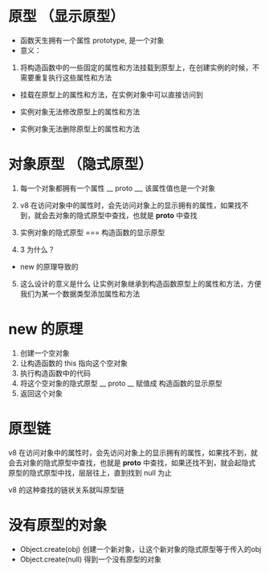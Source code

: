# 原型 （显示原型）

- 函数天生拥有一个属性 prototype, 是一个对象
- 意义：

1. 将构造函数中的一些固定的属性和方法挂载到原型上，在创建实例的时候，不需要重复执行这些属性和方法

- 挂载在原型上的属性和方法，在实例对象中可以直接访问到

- 实例对象无法修改原型上的属性和方法
- 实例对象无法删除原型上的属性和方法

# 对象原型 （隐式原型）

1. 每一个对象都拥有一个属性 __ proto __, 该属性值也是一个对象
2. v8 在访问对象中的属性时，会先访问对象上的显示拥有的属性，如果找不到，就会去对象的隐式原型中查找，也就是 __proto__ 中查找

3. 实例对象的隐式原型 === 构造函数的显示原型

4. 3 为什么？

- new 的原理导致的

5. 这么设计的意义是什么
   让实例对象继承到构造函数原型上的属性和方法，方便我们为某一个数据类型添加属性和方法

# new 的原理

1. 创建一个空对象
2. 让构造函数的 this 指向这个空对象
3. 执行构造函数中的代码
4. 将这个空对象的隐式原型 __ proto __ 赋值成 构造函数的显示原型
5. 返回这个对象

# 原型链

v8 在访问对象中的属性时，会先访问对象上的显示拥有的属性，如果找不到，就会去对象的隐式原型中查找，也就是 __proto__
中查找，如果还找不到，就会起隐式原型的隐式原型中找，层层往上，直到找到 null 为止

v8 的这种查找的链状关系就叫原型链

# 没有原型的对象

- Object.create(obj)  创建一个新对象，让这个新对象的隐式原型等于传入的obj
- Object.create(null) 得到一个没有原型的对象